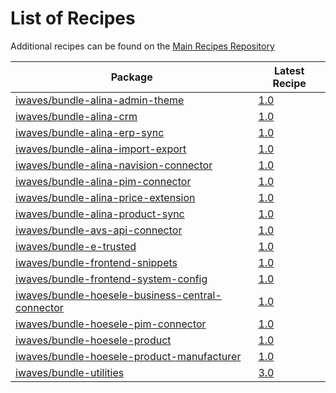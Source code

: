 # List of Recipes

Additional recipes can be found on the [Main Recipes Repository](https://github.com/symfony/recipes/blob/flex/main/RECIPES.md)

| Package | Latest Recipe |
| --- | --- |
| [iwaves/bundle-alina-admin-theme](https://packagist.org/packages/iwaves/bundle-alina-admin-theme) | [1.0](iwaves/bundle-alina-admin-theme/1.0) |
| [iwaves/bundle-alina-crm](https://packagist.org/packages/iwaves/bundle-alina-crm) | [1.0](iwaves/bundle-alina-crm/1.0) |
| [iwaves/bundle-alina-erp-sync](https://packagist.org/packages/iwaves/bundle-alina-erp-sync) | [1.0](iwaves/bundle-alina-erp-sync/1.0) |
| [iwaves/bundle-alina-import-export](https://packagist.org/packages/iwaves/bundle-alina-import-export) | [1.0](iwaves/bundle-alina-import-export/1.0) |
| [iwaves/bundle-alina-navision-connector](https://packagist.org/packages/iwaves/bundle-alina-navision-connector) | [1.0](iwaves/bundle-alina-navision-connector/1.0) |
| [iwaves/bundle-alina-pim-connector](https://packagist.org/packages/iwaves/bundle-alina-pim-connector) | [1.0](iwaves/bundle-alina-pim-connector/1.0) |
| [iwaves/bundle-alina-price-extension](https://packagist.org/packages/iwaves/bundle-alina-price-extension) | [1.0](iwaves/bundle-alina-price-extension/1.0) |
| [iwaves/bundle-alina-product-sync](https://packagist.org/packages/iwaves/bundle-alina-product-sync) | [1.0](iwaves/bundle-alina-product-sync/1.0) |
| [iwaves/bundle-avs-api-connector](https://packagist.org/packages/iwaves/bundle-avs-api-connector) | [1.0](iwaves/bundle-avs-api-connector/1.0) |
| [iwaves/bundle-e-trusted](https://packagist.org/packages/iwaves/bundle-e-trusted) | [1.0](iwaves/bundle-e-trusted/1.0) |
| [iwaves/bundle-frontend-snippets](https://packagist.org/packages/iwaves/bundle-frontend-snippets) | [1.0](iwaves/bundle-frontend-snippets/1.0) |
| [iwaves/bundle-frontend-system-config](https://packagist.org/packages/iwaves/bundle-frontend-system-config) | [1.0](iwaves/bundle-frontend-system-config/1.0) |
| [iwaves/bundle-hoesele-business-central-connector](https://packagist.org/packages/iwaves/bundle-hoesele-business-central-connector) | [1.0](iwaves/bundle-hoesele-business-central-connector/1.0) |
| [iwaves/bundle-hoesele-pim-connector](https://packagist.org/packages/iwaves/bundle-hoesele-pim-connector) | [1.0](iwaves/bundle-hoesele-pim-connector/1.0) |
| [iwaves/bundle-hoesele-product](https://packagist.org/packages/iwaves/bundle-hoesele-product) | [1.0](iwaves/bundle-hoesele-product/1.0) |
| [iwaves/bundle-hoesele-product-manufacturer](https://packagist.org/packages/iwaves/bundle-hoesele-product-manufacturer) | [1.0](iwaves/bundle-hoesele-product-manufacturer/1.0) |
| [iwaves/bundle-utilities](https://packagist.org/packages/iwaves/bundle-utilities) | [3.0](iwaves/bundle-utilities/3.0) |